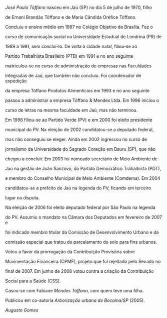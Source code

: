 

 



*José Paulo Tóffano* nasceu em Jaú (SP) no dia 5 de julho de 1970, filho

de Ernani Brandão Tóffano e de Maria Cândida Oréfice Tóffano.



Concluiu o ensino médio em 1987 no Colégio Objetivo de Brasília. Fez o

curso de comunicação social na Universidade Estadual de Londrina (PR) de

1989 a 1991, sem concluí-lo. De volta à cidade natal, filiou-se ao

Partido Trabalhista Brasileiro (PTB) em 1991 e no ano seguinte

matriculou-se no curso de administração de empresas nas Faculdades

Integradas de Jaú, que também não concluiu. Foi coordenador de expedição

da empresa Tóffano Produtos Alimentícios em 1993 e no ano seguinte

passou a administrar a empresa Tóffano & Mendes Ltda. Em 1996 iniciou o

curso de letras na mesma faculdade em Jaú, mas não terminou.



Em 1998 filiou-se ao Partido Verde (PV) e em 2000 foi eleito presidente

municipal do PV. Na eleição de 2002 candidatou-se a deputado federal,

mas não conseguiu se eleger. Ainda em 2002 ingressou no curso de

jornalismo da Universidade do Sagrado Coração em Bauru (SP), que não

chegou a concluir. Em 2003 foi nomeado secretário de Meio Ambiente de

Jaú na gestão de João Sanzovo, do Partido Democrático Trabalhista (PDT),

e membro do Conselho Municipal de Meio Ambiente (Comdema). Em 2004

candidatou-se a prefeito de Jaú na legenda do PV, ficando em terceiro

lugar na disputa.



Na eleição de 2006 foi eleito deputado federal por São Paulo na legenda

do PV. Assumiu o mandato na Câmara dos Deputados em fevereiro de 2007 e

foi indicado membro titular da Comissão de Desenvolvimento Urbano e da

comissão especial que tratou do parcelamento do solo para fins urbanos.

Votou a favor da prorrogação da Contribuição Provisória sobre

Movimentação Financeira (CPMF), projeto que foi rejeitado pelo Senado no

final de 2007. Em junho de 2008 votou contra a criação da Contribuição

Social para a Saúde (CSS).



Casou-se com Fabiane *Mendes Tóffano,* com quem teve uma filha.



Publicou em co-autoria *Arborização urbana de Bocaina/SP* (2005).



*Augusto Gomes*



